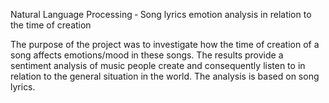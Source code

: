 Natural Language Processing ‑ Song lyrics emotion analysis in relation to the time of creation

The purpose of the project was to investigate how the time of creation of a song affects
emotions/mood in these songs. The results provide a sentiment analysis of music people create and
consequently listen to in relation to the general situation in the world. The analysis is based on song
lyrics.
